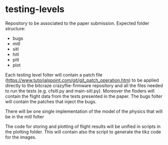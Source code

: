 # testing-levels

Repository to be associated to the paper submission. 
Expected folder structure:
 * bugs
 * mitl
 * sitl
 * hitl
 * pitl
 * plot

Each testing level folter will contain a patch file (https://www.tutorialspoint.com/git/git_patch_operation.htm) to be applied directly to the bitcraze crazyflie-firmware repository and all the files needed to run the tests (e.g. cfsitl.py and main-sitl.py). Moreover the floders will contain the flight data from the tests presented in the paper. The bugs folter will contain the patches that inject the bugs.

There will be one single implementation of the model of the physics that will be in the mitl folter

The code for storing and plotting of flight results will be unified in scripts in the plotting folder. This will contain also the script to generate the tikz code for the images.
